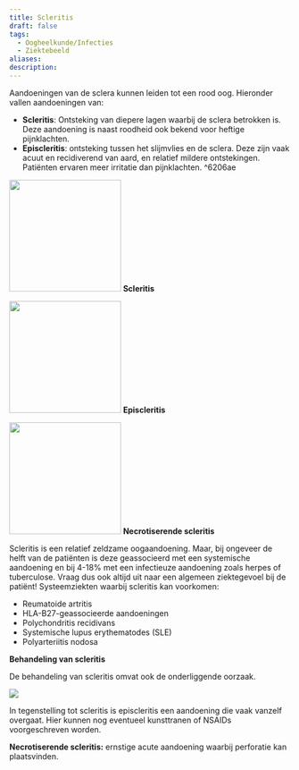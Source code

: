 ```yaml
---
title: Scleritis
draft: false
tags:
  - Oogheelkunde/Infecties
  - Ziektebeeld
aliases: 
description:
---
```




Aandoeningen van de sclera kunnen leiden tot een rood oog. Hieronder vallen aandoeningen van:

- **Scleritis**: Ontsteking van diepere lagen waarbij de sclera betrokken is. Deze aandoening is naast roodheid ook bekend voor heftige pijnklachten.
- **Episcleritis**: ontsteking tussen het slijmvlies en de sclera. Deze zijn vaak acuut en recidiverend van aard, en relatief mildere ontstekingen. Patiënten ervaren meer irritatie dan pijnklachten. ^6206ae

<img width="200px" src="https://i.imgur.com/gfDVU4N.png"></img>
**Scleritis**

<img width="200px" src="https://i.imgur.com/oZ2TOpC.png"></img>
**Episcleritis**     

<img width="200px" src="https://i.imgur.com/meZMBGN.png"></img>
**Necrotiserende scleritis**

Scleritis is een relatief zeldzame oogaandoening. Maar, bij ongeveer de helft van de patiënten is deze geassocieerd met een systemische aandoening en bij 4-18% met een infectieuze aandoening zoals herpes of tuberculose. Vraag dus ook altijd uit naar een algemeen ziektegevoel bij de patiënt! Systeemziekten waarbij scleritis kan voorkomen:

- Reumatoide artritis
- HLA-B27-geassocieerde aandoeningen
- Polychondritis recidivans
- Systemische lupus erythematodes (SLE)
- Polyarteriitis nodosa

**Behandeling van scleritis**

De behandeling van scleritis omvat ook de onderliggende oorzaak.

![](https://i.imgur.com/xBBkaHb.png)

In tegenstelling tot scleritis is episcleritis een aandoening die vaak vanzelf overgaat. Hier kunnen nog eventueel kunsttranen of NSAIDs voorgeschreven worden.

**Necrotiserende scleritis:** ernstige acute aandoening waarbij perforatie kan plaatsvinden. 